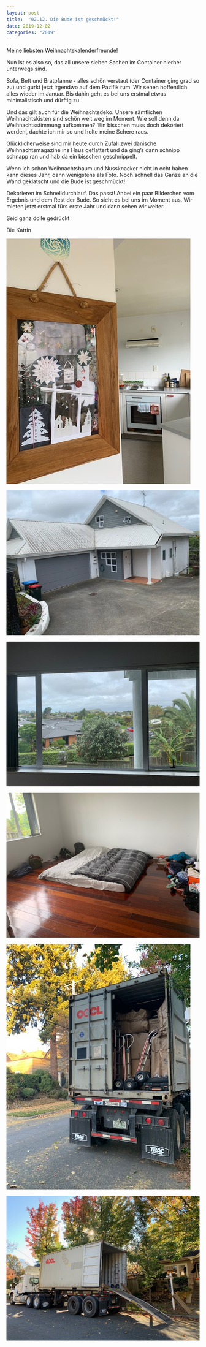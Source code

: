 ```yaml
---
layout: post
title:  "02.12. Die Bude ist geschmückt!"
date: 2019-12-02
categories: "2019"
---
```

Meine liebsten Weihnachtskalenderfreunde!


Nun ist es also so, das all unsere sieben Sachen im Container hierher unterwegs sind.

Sofa, Bett und Bratpfanne - alles schön verstaut (der Container ging grad so zu) und gurkt jetzt irgendwo auf dem Pazifik rum. Wir sehen hoffentlich alles wieder im Januar. Bis dahin geht es bei uns erstmal etwas minimalistisch und dürftig zu.

Und das gilt auch für die Weihnachtsdeko. Unsere sämtlichen Weihnachtskisten sind schön weit weg im Moment. Wie soll denn da Weihnachtsstimmung aufkommen? ‘Ein bisschen muss doch dekoriert werden’, dachte ich mir so und holte meine Schere raus.

Glücklicherweise sind mir heute durch Zufall zwei dänische Weihnachtsmagazine ins Haus geflattert und da ging’s dann schnipp schnapp ran und hab da ein bisschen geschnippelt. 

Wenn ich schon Weihnachtsbaum und Nussknacker nicht in echt haben kann dieses Jahr, dann wenigstens als Foto. Noch schnell das Ganze an die Wand geklatscht und die Bude ist geschmückt!

Dekorieren im Schnelldurchlauf. Das passt! Anbei ein paar Bilderchen vom Ergebnis und dem Rest der Bude. So sieht es bei uns im Moment aus. Wir mieten jetzt erstmal fürs erste Jahr und dann sehen wir weiter.

Seid ganz dolle gedrückt

Die Katrin





![image1.jpeg](/assets/2019-12-02/image1.jpeg)

![image2.jpeg](/assets/2019-12-02/image2.jpeg)

![image3.jpeg](/assets/2019-12-02/image3.jpeg)

![image4.jpeg](/assets/2019-12-02/image4.jpeg)

![image5.jpeg](/assets/2019-12-02/image5.jpeg)

![image6.jpeg](/assets/2019-12-02/image6.jpeg)

